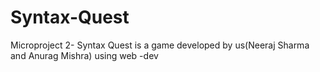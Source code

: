 # Syntax-Quest
Microproject 2- Syntax Quest is a game developed by us(Neeraj Sharma and Anurag Mishra) using web -dev 
